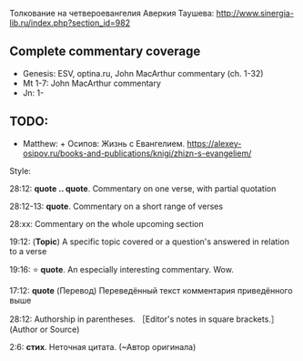 

Толкование на четвероевангелия Аверкия Таушева:
http://www.sinergia-lib.ru/index.php?section_id=982






## Complete commentary coverage
* Genesis: ESV, optina.ru, John MacArthur commentary (ch. 1-32)
* Mt 1-7: John MacArthur commentary
* Jn: 1-


## TODO:

* Matthew: + Осипов: Жизнь с Евангелием. https://alexey-osipov.ru/books-and-publications/knigi/zhizn-s-evangeliem/



Style:

28:12: **quote .. quote**. Commentary on one verse, with partial quotation

28:12-13: **quote**. Commentary on a short range of verses

28:xx: Commentary on the whole upcoming section

19:12: (__Topic__) A specific topic covered or a question's answered in relation to a verse

19:16: ⭐ **quote**. An especially interesting commentary. Wow.

17:12: **quote** (Перевод) Переведённый текст комментария приведённого выше

28:12: Authorship in parentheses. ［Editor's notes in square brackets.］ (Author or Source)

2:6: **стих**. Неточная цитата. (~Автор оригинала)
